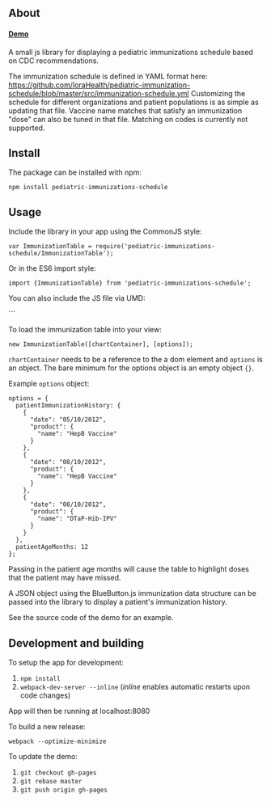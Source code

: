 ## About

#### [Demo](http://icu.iorahealth.com/pediatric-immunizations-schedule/)

A small js library for displaying a pediatric immunizations schedule based on CDC recommendations.

The immunization schedule is defined in YAML format here: https://github.com/IoraHealth/pediatric-immunization-schedule/blob/master/src/immunization-schedule.yml Customizing the schedule for different organizations and patient populations is as simple as updating that file. Vaccine name matches that satisfy an immunization "dose" can also be tuned in that file. Matching on codes is currently not supported.

## Install

The package can be installed with npm:

`npm install pediatric-immunizations-schedule`

## Usage

Include the library in your app using the CommonJS style:

`var ImmunizationTable = require('pediatric-immunizations-schedule/ImmunizationTable');`

Or in the ES6 import style:

`import {ImmunizationTable} from 'pediatric-immunizations-schedule';`

You can also include the JS file via UMD:

``<script type="text/javascript" src="./dist/pediatric-immunizations-chart.js" charset="utf-8"></script>`

To load the immunization table into your view:

`new ImmunizationTable([chartContainer], [options]);`

`chartContainer` needs to be a reference to the a dom element and `options` is an object. The bare minimum for the options object is an empty object `{}`.

Example `options` object:

```
options = {
  patientImmunizationHistory: {
    {
      "date": "05/10/2012",
      "product": {
        "name": "HepB Vaccine"
      }
    },
    {
      "date": "08/10/2012",
      "product": {
        "name": "HepB Vaccine"
      }
    },
    {
      "date": "08/10/2012",
      "product": {
        "name": "DTaP-Hib-IPV"
      }
    }
  },
  patientAgeMonths: 12
};
```

Passing in the patient age months will cause the table to highlight doses that the patient may have missed.

A JSON object using the BlueButton.js immunization data structure can be passed into the library to display a patient's immunization history.

See the source code of the demo for an example.

## Development and building

To setup the app for development:

1. `npm install`
2. `webpack-dev-server --inline` (*inline* enables automatic restarts upon code changes)

App will then be running at localhost:8080

To build a new release:

`webpack --optimize-minimize`

To update the demo:

1. `git checkout gh-pages`
2. `git rebase master`
3. `git push origin gh-pages`

